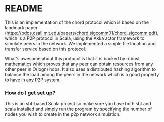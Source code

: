 # README #

This is an implementation of the chord protocol which is based on the landmark paper (https://pdos.csail.mit.edu/papers/chord:sigcomm01/chord_sigcomm.pdf), which is a P2P protocol  in Scala, using the Akka actor framework to simulate peers in the network. We implemented a simple file location and transfer service based on this protocol.

What's awesome about this protocol is that it is backed by robust mathematics which proves that any peer can obtain resources from any other peer in O(logn) hops. It also uses a distributed hashing algorithm to balance the load among the peers in the network which is a good property to have in any P2P system.  


### How do I get set up? ###

This is an sbt-based Scala project so make sure you have both sbt and scala installed and simply run the program by specifying the number of nodes you wish to create in the p2p network simulation.
